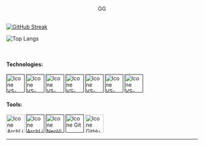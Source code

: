 <div align="center"> <br> GG <br> </div>

[![GitHub Streak](https://github-readme-streak-stats-stef-00012.vercel.app?user=fk2731&theme=transparent&hide_border=true&border_radius=9&mode=weekly&card_width=521&background=45%2C441FEB5E%2C344AEB89)](https://git.io/streak-stats)

![Top Langs](https://github-readme-stats.vercel.app/api/top-langs/?username=fk2731&layout=compact&theme=aura)

<br>

#### Technologies:
[<img height="48px" width="48px" alt="Icone VS-Code" src="(https://skillicons.dev/icons?i=java)"/>]()
[<img height="48px" width="48px" alt="Icone VS-Code" src="(https://skillicons.dev/icons?i=js)"/>]()
[<img height="48px" width="48px" alt="Icone VS-Code" src="(https://skillicons.dev/icons?i=html)"/>]()
[<img height="48px" width="48px" alt="Icone VS-Code" src="(https://skillicons.dev/icons?i=css)"/>]()
[<img height="48px" width="48px" alt="Icone VS-Code" src="(https://skillicons.dev/icons?i=react)"/>]()
[<img height="48px" width="48px" alt="Icone VS-Code" src="(https://skillicons.dev/icons?i=php)"/>]()
[<img height="48px" width="48px" alt="Icone VS-Code" src="(https://skillicons.dev/icons?i=lua)"/>]()


#### Tools:

  [<img height="48px" width="48px" alt="Icone ArchLinux" src="https://skillicons.dev/icons?i=arch,linux"/>](https://archlinux.org/)
  [<img height="48px" width="48px" alt="Icone ArchLinux" src="https://skillicons.dev/icons?i=linux"/>]()
  [<img height="48px" width="48px" alt="Icone NeoVim" src="https://skillicons.dev/icons?i=neovim"/>]()
  [<img height="48px" width="48px" alt="Icone Git" src="https://skillicons.dev/icons?i=git"/>]()
  [<img height="48px" width="48px" alt="Icone GitHub" src="https://skillicons.dev/icons?i=github"/>](https://github.com/)

------
